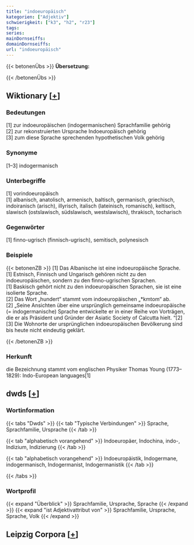 ```yaml
---
title: "indoeuropäisch"
kategorien: ["Adjektiv"]
schwierigkeit: ["k3", "h2", "r23"]
tags:
series:
mainDornseiffs:
domainDornseiffs:
url: "indoeuropäisch"
---
```


{{< betonenÜbs >}}
**Übersetzung:**  
  
{{< /betonenÜbs >}}

## Wiktionary [[+](https://de.wiktionary.org/wiki/indoeuropäisch)]

### Bedeutungen
[1] zur indoeuropäischen (indogermanischen) Sprachfamilie gehörig  
[2] zur rekonstruierten Ursprache Indoeuropäisch gehörig  
[3] zum diese Sprache sprechenden hypothetischen Volk gehörig  

### Synonyme
[1–3] indogermanisch  

### Unterbegriffe
[1] vorindoeuropäisch  
[1] albanisch, anatolisch, armenisch, baltisch, germanisch, griechisch, indoiranisch (arisch), illyrisch, italisch (lateinisch, romanisch), keltisch, slawisch (ostslawisch, südslawisch, westslawisch), thrakisch, tocharisch  

### Gegenwörter
[1] finno-ugrisch (finnisch-ugrisch), semitisch, polynesisch  

### Beispiele
{{< betonenZB >}}
[1] Das Albanische ist eine indoeuropäische Sprache.  
[1] Estnisch, Finnisch und Ungarisch gehören nicht zu den indoeuropäischen, sondern zu den finno-ugrischen Sprachen.  
[1] Baskisch gehört nicht zu den indoeuropäischen Sprachen, sie ist eine isolierte Sprache.  
[2] Das Wort „hundert“ stammt vom indoeuropäischen „*kmtom“ ab.  
[2] „Seine Ansichten über eine ursprünglich gemeinsame indoeuropäische (= indogermanische) Sprache entwickelte er in einer Reihe von Vorträgen, die er als Präsident und Gründer der Asiatic Society of Calcutta hielt. “[2]  
[3] Die Wohnorte der ursprünglichen indoeuropäischen Bevölkerung sind bis heute nicht eindeutig geklärt.  

{{< /betonenZB >}}
### Herkunft
die Bezeichnung stammt vom englischen Physiker Thomas Young (1773–1829): Indo-European languages[1]  



## dwds [[+](https://www.dwds.de/wb/indoeuropäisch)]

### Wortinformation
{{< tabs "Dwds" >}}
{{< tab "Typische Verbindungen" >}}
Sprache, Sprachfamilie, Ursprache
{{< /tab >}}

{{< tab "alphabetisch vorangehend" >}}
Indoeuropäer, Indochina, indo-, Indizium, Indizierung
{{< /tab >}}

{{< tab "alphabetisch vorangehend" >}}
Indoeuropäistik, Indogermane, indogermanisch, Indogermanist, Indogermanistik
{{< /tab >}}

{{< /tabs >}}

### Wortprofil
{{< expand "Überblick" >}} Sprachfamilie, Ursprache, Sprache {{< /expand >}}
{{< expand "ist Adjektivattribut von" >}} Sprachfamilie, Ursprache, Sprache, Volk {{< /expand >}}

## Leipzig Corpora [[+](https://corpora.uni-leipzig.de/en/res?word=indoeuropäisch&corpusId=deu_newscrawl-public_2018)]

